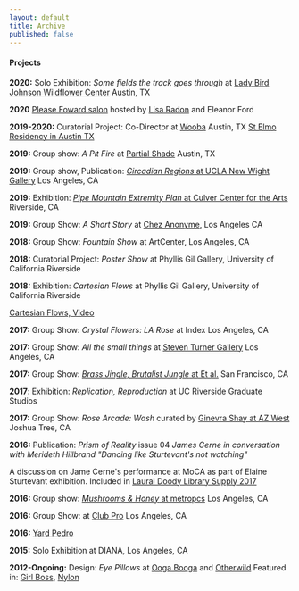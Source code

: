 ```yaml
---
layout: default
title: Archive
published: false
---
```


#### Projects

**2020:** Solo Exhibition: *Some fields the track goes through* at [Lady Bird Johnson Wildflower Center](https://www.wildflower.org/) Austin, TX

**2020** [Please Foward salon](https://www.twitch.tv/videos/590364510) hosted by [Lisa Radon](http://www.lisaradon.com/) and Eleanor Ford

**2019-2020:** Curatorial Project: Co-Director at [Wooba](https://wooba.xyz) Austin, TX
[St Elmo Residency in Austin TX](https://art.utexas.edu/news/merideth-hillbrand-selected-2019-st-elmo-arts-residency-fellow)

**2019:** Group show: *A Pit Fire* at [Partial Shade](https://partialshade.info/a-pit-fire) Austin, TX

**2019:** Group show, Publication: [*Circadian Regions* at UCLA New Wight Gallery](https://www.art.ucla.edu/gallery/2019-2020/2019ThemeExh.html) Los Angeles, CA

**2019:** Exhibition: [*Pipe Mountain Extremity Plan* at Culver Center for the Arts](https://ucrarts.ucr.edu/Exhibition/mfa%202019) Riverside, CA

**2019:** Group Show: *A Short Story* at [Chez Anonyme](https://www.instagram.com/chezanonyme/), Los Angeles CA

**2018:** Group Show: *Fountain Show* at ArtCenter, Los Angeles, CA

**2018:** Curatorial Project: *Poster Show* at Phyllis Gil Gallery, University of California Riverside

**2018:** Exhibition: *Cartesian Flows* at Phyllis Gil Gallery, University of California Riverside

[Cartesian Flows, Video](https://vimeo.com/250360523)

**2017:** Group Show: *Crystal Flowers: LA Rose* at Index Los Angeles, CA

**2017:** Group Show: *All the small things* at [Steven Turner Gallery](http://steveturner.la/exhibition/all-the-small-things#1) Los Angeles, CA

**2017:** Group Show: [*Brass Jingle, Brutalist Jungle* at Et al.](https://etaletc.com/brass-jingle-brutalist-jungle) San Francisco, CA

**2017**: Exhibition: *Replication, Reproduction* at UC Riverside Graduate Studios

**2017:** Group Show: *Rose Arcade: Wash* curated by [Ginevra Shay at AZ West](http://ginevrashay.com/curatorial/wash/) Joshua Tree, CA

**2016:** Publication: *Prism of Reality* issue 04 *James Cerne in conversation with Merideth Hillbrand "Dancing like Sturtevant's not watching"*

A discussion on Jame Cerne's performance at MoCA as part of Elaine Sturtevant exhibition. Included in [Laural Doody Library Supply 2017](https://ldlibrarysupply.com/2017)

**2016:** Group show: [*Mushrooms & Honey* at metropcs](https://metropcs.la/mushrooms/#mushrooms) Los Angeles, CA

**2016:** Group Show: at [Club Pro](http://www.clubpro.la/hannah-boone-aria-dean-merideth-hillbrand) Los Angeles, CA

**2016:** [Yard Pedro](https://www.instagram.com/yardpedro/?hl=en)

**2015:** Solo Exhibition at DIANA, Los Angeles, CA

**2012-Ongoing:** Design: *Eye Pillows* at [Ooga Booga](https://www.oogaboogastore.com/shop/art/detail/Hillbrand-EyePillows.html) and [Otherwild](https://otherwild.com/) Featured in: [Girl Boss](https://www.girlboss.com/beauty/2018-2-7-valentines-day-gifts), [Nylon](https://nylon.com/astrology-gifts-every-zodiac-sign)
